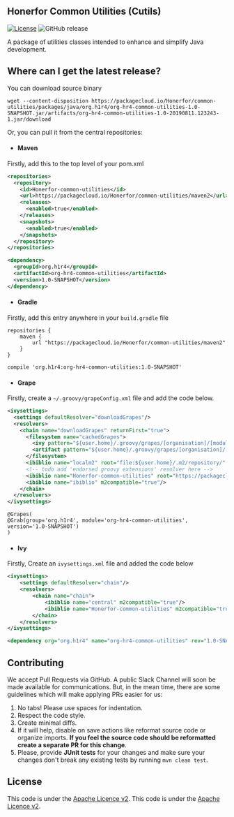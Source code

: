## Honerfor Common Utilities (Cutils)
[![License](https://img.shields.io/github/license/honerfor/cutils)](#License)
![GitHub release](https://img.shields.io/github/release/honerfor/cutils)

A package of utilities classes intended to enhance and simplify Java development.

## Where can I get the latest release? 
You can download source binary 
```
wget --content-disposition https://packagecloud.io/Honerfor/common-utilities/packages/java/org.h1r4/org-hr4-common-utilities-1.0-SNAPSHOT.jar/artifacts/org-hr4-common-utilities-1.0-20190811.123243-1.jar/download
```
Or, you can pull it from the central repositories:
 - #### Maven

Firstly, add this to the top level of your pom.xml
```xml
<repositories>
  <repository>
    <id>Honerfor-common-utilities</id>
    <url>https://packagecloud.io/Honerfor/common-utilities/maven2</url>
    <releases>
      <enabled>true</enabled>
    </releases>
    <snapshots>
      <enabled>true</enabled>
    </snapshots>
  </repository>
</repositories>
```

```xml
<dependency>
  <groupId>org.h1r4</groupId>
  <artifactId>org-hr4-common-utilities</artifactId>
  <version>1.0-SNAPSHOT</version>
</dependency>
```

- #### Gradle
Firstly, add this entry anywhere in your `build.gradle` file
```
repositories {
    maven {
        url "https://packagecloud.io/Honerfor/common-utilities/maven2"
    }
}
```
```
compile 'org.h1r4:org-hr4-common-utilities:1.0-SNAPSHOT'
```

- #### Grape
Firstly, create a `~/.groovy/grapeConfig.xml` file and add the code below.
```xml
<ivysettings>
  <settings defaultResolver="downloadGrapes"/>
  <resolvers>
    <chain name="downloadGrapes" returnFirst="true">
      <filesystem name="cachedGrapes">
        <ivy pattern="${user.home}/.groovy/grapes/[organisation]/[module]/ivy-[revision].xml"/>
        <artifact pattern="${user.home}/.groovy/grapes/[organisation]/[module]/[type]s/[artifact]-[revision](-[classifier]).[ext]"/>
      </filesystem>
      <ibiblio name="localm2" root="file:${user.home}/.m2/repository/" checkmodified="true" changingPattern=".*" changingMatcher="regexp" m2compatible="true"/>
      <!-- todo add 'endorsed groovy extensions' resolver here -->
      <ibiblio name="Honerfor-common-utilities" root="https://packagecloud.io/Honerfor/common-utilities/maven2" m2compatible="true"/>
      <ibiblio name="ibiblio" m2compatible="true"/>
    </chain>
  </resolvers>
</ivysettings>
```
```
@Grapes(
@Grab(group='org.h1r4', module='org-hr4-common-utilities', version='1.0-SNAPSHOT')
)
```

- #### Ivy
Firstly, Create an `ivysettings.xml` file and added the code below
```xml
<ivysettings>
    <settings defaultResolver="chain"/>
    <resolvers>
        <chain name="chain">
            <ibiblio name="central" m2compatible="true"/>
            <ibiblio name="Honerfor-common-utilities" m2compatible="true" root="https://packagecloud.io/Honerfor/common-utilities/maven2"/>
        </chain>
    </resolvers>
</ivysettings>
```
```xml
<dependency org="org.h1r4" name="org-hr4-common-utilities" rev="1.0-SNAPSHOT" />
```

## Contributing
We accept Pull Requests via GitHub. A public Slack Channel will soon be made available for communications.
But, in the mean time, there are some guidelines which will make applying PRs easier for us:

1. No tabs! Please use spaces for indentation.
2. Respect the code style.
3. Create minimal diffs.
4. If it will help, disable on save actions like reformat source code or organize imports. **If you feel the source code should be reformatted create a separate PR for this change**.
5. Please, provide **JUnit tests** for your changes and make sure your changes don't break any existing tests by running `mvn clean test`.

## License


This code is under the [Apache Licence v2](https://github.com/Honerfor/Common/blob/master/LICENSE).
This code is under the [Apache Licence v2](https://github.com/Honerfor/Common/blob/master/LICENSE).
